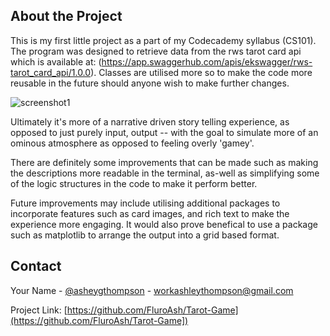 <!-- ABOUT -->
## About the Project

This is my first little project as a part of my Codecademy syllabus (CS101). The program was designed to retrieve data from the rws tarot card api 
which is available at: (https://app.swaggerhub.com/apis/ekswagger/rws-tarot_card_api/1.0.0). Classes are utilised more so to make the code more reusable in the future 
should anyone wish to make further changes. 

![screenshot1](https://user-images.githubusercontent.com/20517755/132276619-0325452a-fd91-4e6f-bba9-16a6f64ada52.PNG)

Ultimately it's more of a narrative driven story telling experience, as opposed to just purely input, output -- with the goal to simulate more of an ominous 
atmosphere as opposed to feeling overly 'gamey'. 

There are definitely some improvements that can be made such as making the descriptions more readable in the terminal, as-well as simplifying some of the logic 
structures in the code to make it perform better. 

Future improvements may include utilising additional packages to incorporate features such as card images, and rich text to make the experience more engaging. 
It would also prove benefical to use a package such as matplotlib to arrange the output into a grid based format.

<!-- CONTACT -->
## Contact

Your Name - [@asheygthompson](https://twitter.com/ashleygthompson) - workashleythompson@gmail.com

Project Link: [https://github.com/FluroAsh/Tarot-Game](https://github.com/FluroAsh/Tarot-Game])
